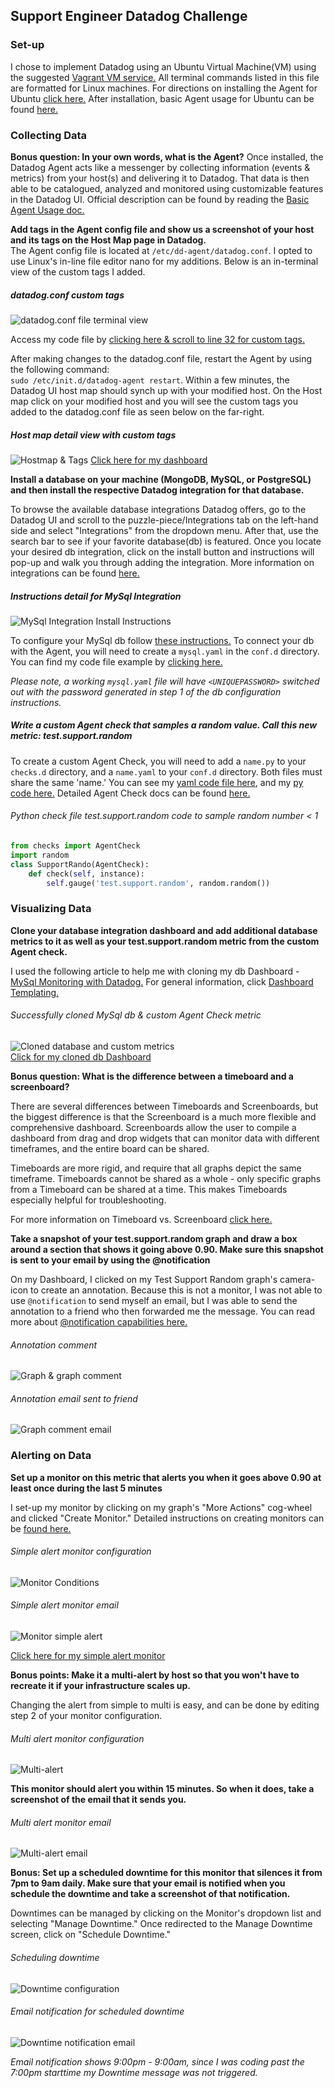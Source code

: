 ## Support Engineer Datadog Challenge   

### Set-up  
I chose to implement Datadog using an Ubuntu Virtual Machine(VM) using the suggested [Vagrant VM service.](https://www.vagrantup.com/intro/getting-started/install.html) All terminal commands listed in this file are formatted for Linux machines. For directions on installing the Agent for Ubuntu [click here.](https://app.datadoghq.com/account/settings#agent/ubuntu) After installation, basic Agent usage for Ubuntu can be found [here.](https://docs.datadoghq.com/guides/basic_agent_usage/ubuntu/)

### Collecting Data  
**Bonus question: In your own words, what is the Agent?** 
Once installed, the Datadog Agent acts like a messenger by collecting information (events & metrics) from your host(s) and delivering it to Datadog. That data is then able to be catalogued, analyzed and monitored using customizable features in the Datadog UI. Official description can be found by reading the [Basic Agent Usage doc.](https://docs.datadoghq.com/guides/basic_agent_usage/)

**Add tags in the Agent config file and show us a screenshot of your host and its tags on the Host Map page in Datadog.**  
The Agent config file is located at `/etc/dd-agent/datadog.conf`.
I opted to use Linux's in-line file editor nano for my additions. Below is an in-terminal view of the custom tags I added.

##### datadog.conf custom tags  
![datadog.conf file terminal view](https://github.com/annnash88/hiring-engineers/blob/master/conf-tags.png?raw=true)  

Access my code file by [clicking here & scroll to line 32 for custom tags.](https://github.com/annnash88/hiring-engineers/blob/master/datadog.conf)  

After making changes to the datadog.conf file, restart the Agent by using the following command:   
`sudo /etc/init.d/datadog-agent restart`. Within a few minutes, the Datadog UI host map should synch up with your modified host. On the Host map click on your modified host and you will see the custom tags you added to the datadog.conf file as seen below on the far-right.

##### Host map detail view with custom tags 
![Hostmap & Tags](https://github.com/annnash88/hiring-engineers/blob/master/hostmaptags.png?raw=true
)
[Click here for my dashboard](https://app.datadoghq.com/infrastructure/map?fillby=avg%3Acpuutilization&sizeby=avg%3Anometric&groupby=none&nameby=name&nometrichosts=false&tvMode=false&nogrouphosts=false&palette=green_to_orange&paletteflip=false)


**Install a database on your machine (MongoDB, MySQL, or PostgreSQL) and then install the respective Datadog integration for that database.**  

To browse the available database integrations Datadog offers, go to the Datadog UI and scroll to the puzzle-piece/Integrations tab on the left-hand side and select "Integrations" from the dropdown menu. After that, use the search bar to see if your favorite database(db) is featured. Once you locate your desired db integration, click on the install button and instructions will pop-up and walk you through adding the integration. More information on integrations can be found [here.](https://docs.datadoghq.com/integrations)

##### Instructions detail for MySql Integration  
![MySql Integration Install Instructions](https://github.com/annnash88/hiring-engineers/blob/master/mysql-int.png?raw=true)

To configure your MySql db follow [these instructions.](https://docs.datadoghq.com/integrations/mysql/)
To connect your db with the Agent, you will need to create a `mysql.yaml` in the `conf.d` directory. You can find my code file example by [clicking here.](https://github.com/annnash88/hiring-engineers/blob/master/mysql.yaml)

*Please note, a working `mysql.yaml` file will have `<UNIQUEPASSWORD>` switched out with the password generated in step 1 of the db configuration instructions.*

##### Write a custom Agent check that samples a random value. Call this new metric: test.support.random  
To create a custom Agent Check, you will need to add a `name.py` to your `checks.d` directory, and a `name.yaml` to your `conf.d` directory. Both files must share the same 'name.' You can see my [yaml code file here](https://github.com/annnash88/hiring-engineers/blob/master/my_check.yaml), and my [py code here.](https://github.com/annnash88/hiring-engineers/blob/master/my_check.py) Detailed Agent Check docs can be found [here.](https://docs.datadoghq.com/guides/agent_checks/)

###### Python check file test.support.random code to sample random number < 1  
```python
from checks import AgentCheck
import random
class SupportRando(AgentCheck):
    def check(self, instance):
        self.gauge('test.support.random', random.random())
```
### Visualizing Data  
**Clone your database integration dashboard and add additional database metrics to it as well as your test.support.random metric from the custom Agent check.** 

I used the following article to help me with cloning my db Dashboard - [MySql Monitoring with Datadog.](https://www.datadoghq.com/blog/mysql-monitoring-with-datadog/) For general information, click [Dashboard Templating.](https://docs.datadoghq.com/guides/templating/)

###### Successfully cloned MySql db & custom Agent Check metric  
![Cloned database and custom metrics](https://github.com/annnash88/hiring-engineers/blob/master/dashboard-variables.png?raw=true)  
[Click for my cloned db Dashboard](https://app.datadoghq.com/dash/375720/custom-metrics---mysql-cloned?live=true&page=0&is_auto=false&from_ts=1507573147890&to_ts=1507576747890&tile_size=m)

**Bonus question: What is the difference between a timeboard and a screenboard?**  

There are several differences between Timeboards and Screenboards, but the biggest difference is that the Screenboard is a much more flexible and comprehensive dashboard. Screenboards allow the user to compile a dashboard from drag and drop widgets that can monitor data with different timeframes, and the entire board can be shared.

Timeboards are more rigid, and require that all graphs depict the same timeframe. Timeboards cannot be shared as a whole - only specific graphs from a Timeboard can be shared at a time. This makes Timeboards especially helpful for troubleshooting.

For more information on Timeboard vs. Screenboard [click here.](https://help.datadoghq.com/hc/en-us/articles/204580349-What-is-the-difference-between-a-ScreenBoard-and-a-TimeBoard-)


**Take a snapshot of your test.support.random graph and draw a box around a section that shows it going above 0.90. Make sure this snapshot is sent to your email by using the @notification**  

On my Dashboard, I clicked on my Test Support Random graph's camera-icon to create an annotation. Because this is not a monitor, I was not able to use `@notification` to send myself an email, but I was able to send the annotation to a friend who then forwarded me the message. You can read more about [@notification capabilities here.](https://help.datadoghq.com/hc/en-us/articles/203038119-What-do-notifications-do-in-Datadog-)

###### Annotation comment  
![Graph & graph comment](https://github.com/annnash88/hiring-engineers/blob/master/testsuprando-graph.png?raw=true)

###### Annotation email sent to friend  
![Graph comment email](https://github.com/annnash88/hiring-engineers/blob/master/graph-notification.png?raw=true)

### Alerting on Data  
**Set up a monitor on this metric that alerts you when it goes above 0.90 at least once during the last 5 minutes**  

I set-up my monitor by clicking on my graph's "More Actions" cog-wheel and clicked "Create Monitor." Detailed instructions on creating monitors can be [found here.](https://docs.datadoghq.com/guides/monitors/)

###### Simple alert monitor configuration
![Monitor Conditions](https://github.com/annnash88/hiring-engineers/blob/master/monitor-alert-conditions.png?raw=true)

###### Simple alert monitor email
![Monitor simple alert](https://github.com/annnash88/hiring-engineers/blob/master/monitor-simple-alert.png?raw=true)  

[Click here for my simple alert monitor](https://app.datadoghq.com/monitors#2996606?group=all&live=4h)

**Bonus points: Make it a multi-alert by host so that you won't have to recreate it if your infrastructure scales up.**  

Changing the alert from simple to multi is easy, and can be done by editing step 2 of your monitor configuration.

###### Multi alert monitor configuration
![Multi-alert](https://github.com/annnash88/hiring-engineers/blob/master/multi-alert-host.png?raw=true)

**This monitor should alert you within 15 minutes. So when it does, take a screenshot of the email that it sends you.**  
###### Multi alert monitor email

![Multi-alert email](https://github.com/annnash88/hiring-engineers/blob/master/multi-host-alert-msg.png?raw=true)

**Bonus: Set up a scheduled downtime for this monitor that silences it from 7pm to 9am daily. Make sure that your email is notified when you schedule the downtime and take a screenshot of that notification.**  

Downtimes can be managed by clicking on the Monitor's dropdown list and selecting "Manage Downtime." Once redirected to the Manage Downtime screen, click on "Schedule Downtime."

###### Scheduling downtime
![Downtime configuration](https://github.com/annnash88/hiring-engineers/blob/master/downtime-config.png?raw=true)

###### Email notification for scheduled downtime
![Downtime notification email](https://github.com/annnash88/hiring-engineers/blob/master/downtime-email.png?raw=true)

*Email notification shows 9:00pm - 9:00am, since I was coding past the 7:00pm starttime my Downtime message was not triggered.*
